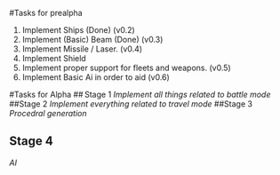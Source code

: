 #Tasks for prealpha
1. Implement Ships (Done) (v0.2)
2. Implement (Basic) Beam (Done) (v0.3)
3. Implement Missile / Laser. (v0.4)
4. Implement Shield
5. Implement proper support for fleets and weapons. (v0.5)
6. Implement Basic Ai in order to aid (v0.6)

#Tasks for Alpha
## Stage 1
*Implement all things related to battle mode*
##Stage 2
*Implement everything related to travel mode*
##Stage 3
*Procedral generation*
## Stage 4
*AI*
